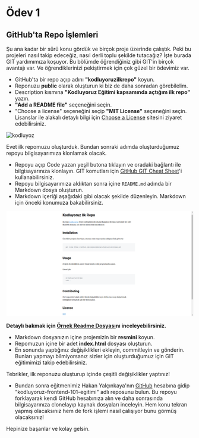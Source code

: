# Ödev 1

## GitHub'ta Repo İşlemleri
Şu ana kadar bir sürü konu gördük ve birçok proje üzerinde çalıştık. Peki bu projeleri nasıl takip edeceğiz, nasıl derli toplu şekilde tutacağız? İşte burada GIT yardımımıza koşuyor. Bu bölümde öğrendiğiniz gibi GIT'in birçok avantajı var. Ve öğrendiklerinizi pekiştirmek için çok güzel bir ödevimiz var.

- GitHub'ta bir repo açıp adını **"kodluyoruzilkrepo"** koyun.
- Reponuzu **public** olarak oluşturun ki biz de daha sonradan görebilelim.
- Description kısmına **"Kodluyoruz Eğitimi kapsamında açtığım ilk repo"** yazın.
- **"Add a README file"** seçeneğini seçin.
- "Choose a license" seçeneğini seçip **"MIT License"** seçeneğini seçin. Lisanslar ile alakalı detaylı bilgi için [Choose a License](https://choosealicense.com/) sitesini ziyaret edebilirsiniz.

![kodluyoz](https://github.com/SalierK/kodluyoruzilkrepo/assets/121718589/3ddf1b9f-9c33-4026-bebc-472ac1062193)


Evet ilk repomuzu oluşturduk. Bundan sonraki adımda oluşturduğumuz repoyu bilgisayarımıza klonlamak olacak.

- Repoyu açıp Code yazan yeşil butona tıklayın ve oradaki bağlantı ile bilgisayarınıza klonlayın. GIT komutları için [GitHub GIT Cheat Sheet](https://education.github.com/git-cheat-sheet-education.pdf)'i kullanabilirsiniz.
- Repoyu bilgisayarımıza aldıktan sonra içine `README.md` adında bir Markdown dosya oluşturun.
- Markdown içeriği aşağıdaki gibi olacak şekilde düzenleyin. Markdown için önceki konumuza bakabilirsiniz.

![markdown](https://raw.githubusercontent.com/Kodluyoruz/taskforce/main/git/odev1/figures/markdown.png)

**Detaylı bakmak için [Örnek Readme Dosyası](https://github.com/Kodluyoruz/taskforce/blob/main/git/odev1/ornekreadme.md)nı inceleyebilirsiniz.**

- Markdown dosyanızın içine projemizin bir **resmini** koyun.
- Repomuzun içine bir adet **index.html** dosyası oluşturun.
- En sonunda yaptığınız değişiklikleri ekleyin, commitleyin ve gönderin. Bunları yapmayı bilmiyorsanız sizler için oluşturduğumuz için GIT eğitimimizi takip edebilirsiniz.

Tebrikler, ilk reponuzu oluşturup içinde çeşitli değişiklikler yaptınız!

- Bundan sonra eğitmenimiz Hakan Yalçınkaya'nın [GitHub](https://github.com/hakanyalcinkaya) hesabına gidip "kodluyoruz-frontend-101-egitimi" adlı reposunu bulun. Bu repoyu forklayarak kendi GitHub hesabınıza alın ve daha sonrasında bilgisayarınıza clonelayıp kaynak dosyaları inceleyin. Hem konu tekrarı yapmış olacaksınız hem de fork işlemi nasıl çalışıyor bunu görmüş olacaksınız!

Hepinize başarılar ve kolay gelsin.
